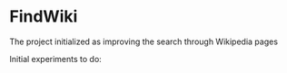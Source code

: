# FindWiki

The project initialized as improving the search through Wikipedia pages

Initial experiments to do:

